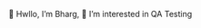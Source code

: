  👋 Hwllo, I’m Bharg,
 👀 I’m interested in QA Testing


<!---
Bharg-Goswami/Bharg-Goswami is a ✨ special ✨ repository because its `README.md` (this file) appears on your GitHub profile.
You can click the Preview link to take a look at your changes.
--->
